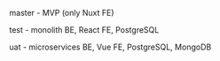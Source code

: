 master - MVP (only Nuxt FE)

test - monolith BE, React FE, PostgreSQL

uat - microservices BE, Vue FE, PostgreSQL, MongoDB

